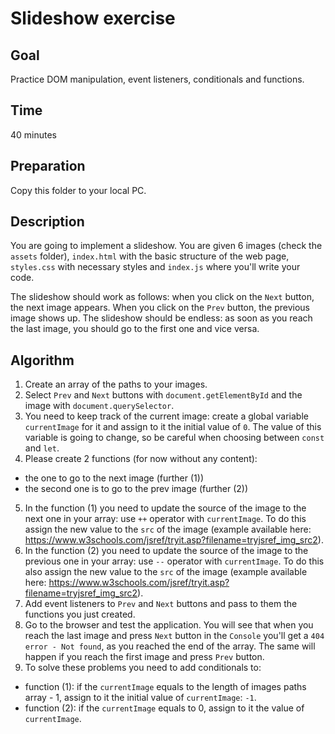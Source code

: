 # Slideshow exercise

## Goal
Practice DOM manipulation, event listeners, conditionals and functions.

## Time
40 minutes

## Preparation
Copy this folder to your local PC.

## Description
You are going to implement a slideshow. You are given 6 images (check the ```assets``` folder), ```index.html``` with the basic structure of the web page, ```styles.css``` with necessary styles and ```index.js``` where you'll write your code.

The slideshow should work as follows: when you click on the ```Next``` button, the next image appears. When you click on the ```Prev``` button, the previous image shows up. The slideshow should be endless: as soon as you reach the last image, you should go to the first one and vice versa.

## Algorithm
1. Create an array of the paths to your images.
2. Select ```Prev``` and ```Next``` buttons with ```document.getElementById``` and the image with ```document.querySelector```.
3. You need to keep track of the current image: create a global variable ```currentImage``` for it and assign to it the initial value of ```0```. The value of this variable is going to change, so be careful when choosing between ```const``` and ```let```. 
4. Please create 2 functions (for now without any content): 
- the one to go to the next image (further (1))
- the second one is to go to the prev image (further (2))
5. In the function (1) you need to update the source of the image to the next one in your array: use ``++`` operator with ```currentImage```. To do this assign the new value to the ```src``` of the image (example available here: https://www.w3schools.com/jsref/tryit.asp?filename=tryjsref_img_src2). 
6. In the function (2) you need to update the source of the image to the previous one in your array: use ``--`` operator  with ```currentImage```. To do this also assign the new value to the ```src``` of the image (example available here: https://www.w3schools.com/jsref/tryit.asp?filename=tryjsref_img_src2). 
7. Add event listeners to ```Prev``` and ```Next``` buttons and pass to them the functions you just created.
8. Go to the browser and test the application. You will see that when you reach the last image and press ```Next``` button in the ```Console``` you'll get a ```404 error - Not found```, as you reached the end of the array. The same will happen if you reach the first image and press ```Prev``` button. 
9. To solve these problems you need to add conditionals to:
- function (1): if the ```currentImage``` equals to the length of images paths array - 1, assign to it the initial value of ```currentImage```: ```-1```.
- function (2): if the ```currentImage``` equals to 0, assign to it the value of ```currentImage```.
